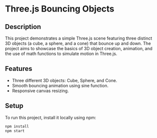 # Three.js Bouncing Objects

## Description
This project demonstrates a simple Three.js scene featuring three distinct 3D objects (a cube, a sphere, and a cone) that bounce up and down. The project aims to showcase the basics of 3D object creation, animation, and the use of math functions to simulate motion in Three.js.

## Features
- Three different 3D objects: Cube, Sphere, and Cone.
- Smooth bouncing animation using sine function.
- Responsive canvas resizing.

## Setup
To run this project, install it locally using npm:

```bash
npm install
npm start
